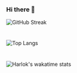 ### Hi there 👋

<!--
**giorgio-modeo/giorgio-modeo** is a ✨ _special_ ✨ repository because its `README.md` (this file) appears on your GitHub profile.

Here are some ideas to get you started:

- 🔭 I’m currently working on ...
- 🌱 I’m currently learning ...
- 👯 I’m looking to collaborate on ...
- 🤔 I’m looking for help with ...
- 💬 Ask me about ...
- 📫 How to reach me: ...
- 😄 Pronouns: ...
- ⚡ Fun fact: ...
-->
![GitHub Streak](http://github-readme-streak-stats.herokuapp.com?user=giorgio-modeo&theme=dark&background=000000)
#
![Top Langs](https://github-readme-stats.vercel.app/api/top-langs/?username=giorgio-modeo&layout=pie&theme=dark&background=000000)
#
![Harlok's wakatime stats](https://github-readme-stats.vercel.app/api/wakatime?username=pacchio1)
